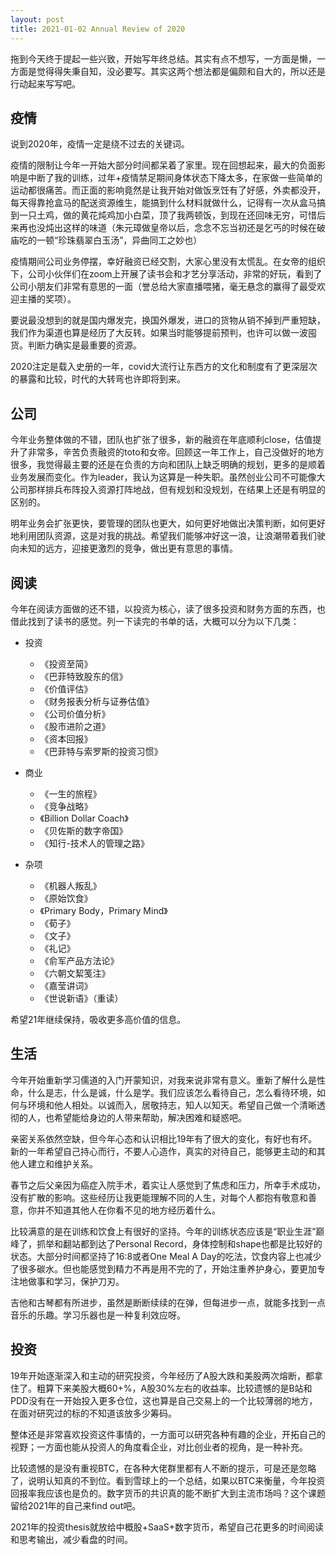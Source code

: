 ```yaml
---
layout: post
title: 2021-01-02 Annual Review of 2020
---
```

拖到今天终于提起一些兴致，开始写年终总结。其实有点不想写，一方面是懒，一方面是觉得得失秉自知，没必要写。其实这两个想法都是偏颇和自大的，所以还是行动起来写写吧。

## 疫情

说到2020年，疫情一定是绕不过去的关键词。

疫情的限制让今年一开始大部分时间都呆着了家里。现在回想起来，最大的负面影响是中断了我的训练，过年+疫情禁足期间身体状态下降太多，在家做一些简单的运动都很痛苦。而正面的影响竟然是让我开始对做饭烹饪有了好感，外卖都没开，每天得靠抢盒马的配送资源维生，能搞到什么材料就做什么，记得有一次从盒马搞到一只土鸡，做的黄花炖鸡加小白菜，顶了我两顿饭，到现在还回味无穷，可惜后来再也没炖出这样的味道（朱元璋做皇帝以后，念念不忘当初还是乞丐的时候在破庙吃的一顿“珍珠翡翠白玉汤”，异曲同工之妙也）

疫情期间公司业务停摆，幸好融资已经交割，大家心里没有太慌乱。在女帝的组织下，公司小伙伴们在zoom上开展了读书会和才艺分享活动，非常的好玩，看到了公司小朋友们非常有意思的一面（誉总给大家直播喂猪，毫无悬念的赢得了最受欢迎主播的奖项）。

要说最没想到的就是国内爆发完，换国外爆发，进口的货物从销不掉到严重短缺，我们作为渠道也算是经历了大反转。如果当时能够提前预判，也许可以做一波囤货。判断力确实是最重要的资源。

2020注定是载入史册的一年，covid大流行让东西方的文化和制度有了更深层次的暴露和比较，时代的大转弯也许即将到来。

## 公司

今年业务整体做的不错，团队也扩张了很多，新的融资在年底顺利close，估值提升了非常多，辛苦负责融资的toto和女帝。回顾这一年工作上，自己没做好的地方很多，我觉得最主要的还是在负责的方向和团队上缺乏明确的规划，更多的是顺着业务发展而变化。作为leader，我认为这算是一种失职。虽然创业公司不可能像大公司那样排兵布阵投入资源打阵地战，但有规划和没规划，在结果上还是有明显的区别的。

明年业务会扩张更快，要管理的团队也更大，如何更好地做出决策判断，如何更好地利用团队资源，这是对我的挑战。希望我们能够冲好这一浪，让浪潮带着我们驶向未知的远方，迎接更激烈的竞争，做出更有意思的事情。

## 阅读

今年在阅读方面做的还不错，以投资为核心，读了很多投资和财务方面的东西，也借此找到了读书的感觉。列一下读完的书单的话，大概可以分为以下几类：

* 投资
  * 《投资至简》
  * 《巴菲特致股东的信》
  * 《价值评估》
  * 《财务报表分析与证券估值》
  * 《公司价值分析》
  * 《股市进阶之道》
  * 《资本回报》
  * 《巴菲特与索罗斯的投资习惯》
  
* 商业
  * 《一生的旅程》
  * 《竞争战略》
  * 《Billion Dollar Coach》
  * 《贝佐斯的数字帝国》
  * 《知行-技术人的管理之路》
  
* 杂项
  * 《机器人叛乱》
  * 《原始饮食》
  * 《Primary Body，Primary Mind》
  * 《荀子》
  * 《文子》
  * 《礼记》
  * 《俞军产品方法论》
  * 《六朝文絜笺注》
  * 《嘉莹讲词》
  * 《世说新语》（重读）

希望21年继续保持，吸收更多高价值的信息。

## 生活

今年开始重新学习儒道的入门开蒙知识，对我来说非常有意义。重新了解什么是性命，什么是志，什么是诚，什么是学。我们应该怎么看待自己，怎么看待环境，如何与环境和他人相处。以诚而入，居敬持志，知人以知天。希望自己做一个清晰透彻的人，也希望能给身边的人带来帮助，解决困难和疑惑吧。

亲密关系依然空缺，但今年心态和认识相比19年有了很大的变化，有好也有坏。新的一年希望自己持心而行，不要人心造作，真实的对待自己，能够更主动的和其他人建立和维护关系。

春节之后父亲因为癌症入院手术，着实让人感觉到了焦虑和压力，所幸手术成功，没有扩散的影响。这些经历让我更能理解不同的人生，对每个人都抱有敬意和善意，你并不知道其他人在你看不见的地方经历着什么。

比较满意的是在训练和饮食上有很好的坚持。今年的训练状态应该是“职业生涯”巅峰了，抓举和翻站都到达了Personal Record，身体控制和shape也都是比较好的状态。大部分时间都坚持了16:8或者One Meal A Day的吃法，饮食内容上也减少了很多碳水。但也能感觉到精力不再是用不完的了，开始注重养护身心，要更加专注地做事和学习，保护刀刃。

吉他和古琴都有所进步，虽然是断断续续的在弹，但每进步一点，就能多找到一点音乐的乐趣。学习乐器也是一种复利效应呀。

## 投资

19年开始逐渐深入和主动的研究投资，今年经历了A股大跌和美股两次熔断，都拿住了。粗算下来美股大概60+%，A股30%左右的收益率。比较遗憾的是B站和PDD没有在一开始投入更多仓位，这也算是自己交易上的一个比较薄弱的地方，在面对研究过的标的不知道该放多少筹码。

整体还是非常喜欢投资这件事情的，一方面可以研究各种有趣的企业，开拓自己的视野；一方面也能从投资人的角度看企业，对比创业者的视角，是一种补充。

比较遗憾的是没有重视BTC，在各种大佬群里都有人不断的提示，可是还是忽略了，说明认知真的不到位。看到雪球上的一个总结，如果以BTC来衡量，今年投资回报率我应该也是负的。数字货币的共识真的能不断扩大到主流市场吗？这个课题留给2021年的自己来find out吧。

2021年的投资thesis就放给中概股+SaaS+数字货币，希望自己花更多的时间阅读和思考输出，减少看盘的时间。


